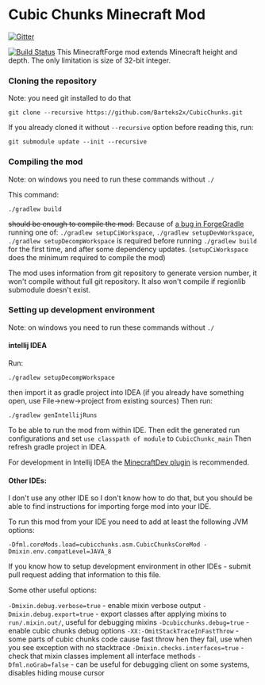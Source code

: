 # Cubic Chunks Minecraft Mod

[![Gitter](https://badges.gitter.im/Join%20Chat.svg)](https://gitter.im/CubicChunks-dev/Lobby?utm_source=badge&utm_medium=badge&utm_campaign=pr-badge&utm_content=badge)


[![Build Status](https://travis-ci.org/OpenCubicChunks/CubicChunks.svg?branch=master)](https://travis-ci.org/OpenCubicChunks/CubicChunks)
This MinecraftForge mod extends Minecraft height and depth. The only limitation is size of 32-bit integer.

### Cloning the repository
Note: you need git installed to do that
```
git clone --recursive https://github.com/Barteks2x/CubicChunks.git
```
If you already cloned it without `--recursive` option before reading this, run:
```
git submodule update --init --recursive
```

### Compiling the mod
Note: on windows you need to run these commands without `./`

This command:
```
./gradlew build
```
~~should be enough to compile the mod.~~ Because of [a bug in ForgeGradle](https://github.com/MinecraftForge/ForgeGradle/issues/410) running one of: `./gradlew setupCiWorkspace`, `./gradlew setupDevWorkspace`, `./gradlew setupDecompWorkspace` is required before running `./gradlew build` for the first time, and after some dependency updates. (`setupCiWorkspace` does the minimum required to compile the mod)

The mod uses information from git repository to generate version number, it won't compile without full git repository. It also won't compile if regionlib submodule doesn't exist.

### Setting up development environment
Note: on windows you need to run these commands without `./`

#### intellij IDEA
Run:
```
./gradlew setupDecompWorkspace
```
then import it as gradle project into IDEA (if you already have something open, use File->new->project from existing sources)
Then run:
```
./gradlew genIntellijRuns
```
To be able to run the mod from within IDE. Then edit the generated run configurations and set `use classpath of module` to `CubicChunkc_main`
Then refresh gradle project in IDEA.

For development in Intellij IDEA the [MinecraftDev plugin](https://plugins.jetbrains.com/idea/plugin/8327-minecraft-development) is recommended.


#### Other IDEs:

I don't use any other IDE so I don't know how to do that, but you should be able to find instructions for importing forge mod into your IDE.

To run this mod from your IDE you need to add at least the following JVM options:
```
-Dfml.coreMods.load=cubicchunks.asm.CubicChunksCoreMod -Dmixin.env.compatLevel=JAVA_8
```

If you know how to setup development environment in other IDEs - submit pull request adding that information to this file.

Some other useful options:

`-Dmixin.debug.verbose=true` - enable mixin verbose output
`-Dmixin.debug.export=true` - export classes after applying mixins to `run/.mixin.out/`, useful for debugging mixins
`-Dcubicchunks.debug=true` - enable cubic chunks debug options
`-XX:-OmitStackTraceInFastThrow` - some parts of cubic chunks code cause fast throw hen they fail, use when you see exception with no stacktrace
`-Dmixin.checks.interfaces=true` - check that mixin classes implement all interface methods
`-Dfml.noGrab=false` - can be useful for debugging client on some systems, disables hiding mouse cursor


